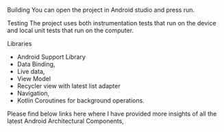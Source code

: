 Building
You can open the project in Android studio and press run.

Testing
The project uses both instrumentation tests that run on the device and local unit tests that run on the computer.

Libraries
 - Android Support Library
 - Data Binding,
 - Live data,
 - View Model
 - Recycler view with latest list adapter
 - Navigation,
 - Kotlin Coroutines for background operations.


 Please find below links here where I have provided more insights of all the latest Android Architectural Components,
